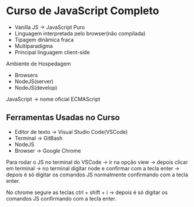 <h1>Curso de JavaScript Completo</h1>

<ul>
    <li>Vanilla JS -> JavaScript Puro</li>
    <li>Linguagem interpretada pelo browser(não compilada)</li>
    <li>Tipagem dinâmica fraca</li>
    <li>Multiparadigma</li>
    <li>Principal linguagem client-side</li>
</ul>

Ambiente de Hospedagem

- Browsers
- NodeJS(server)
- NodeJS(develop)

JavaScript -> nome oficial ECMAScript

<h2>Ferramentas Usadas no Curso</h2>

- Editor de texto -> Visual Studio Code(VSCode)
- Terminal -> GitBash
- NodeJS
- Browser -> Google Chrome

Para rodar o JS no terminal do VSCode -> ir na opção view -> depois clicar em terminal -> no terminal digitar node e confirmar com a tecla enter -> depois é só digitar os comandos JS normalmente confirmando com a tecla enter.

No chrome segure as teclas ctrl + shift + i -> depois é só digitar os comandos JS confirmando com a tecla enter.

